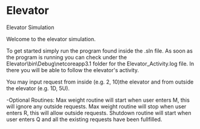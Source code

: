 # Elevator
Elevator Simulation

Welcome to the elevator simulation.

To get started simply run the program found inside the .sln file. 
As soon as the program is running you can check under the Elevator\bin\Debug\netcoreapp3.1 folder for the Elevator_Activity.log file.
In there you will be able to follow the elevator's activity. 

You may input request from inside (e.g. 2, 10)the elevator and from outside the elevator (e.g. 1D, 5U).

-Optional Routines:
Max weight routine will start when user enters M, this will ignore any outside requests. 
Max weight routine will stop when user enters R, this will allow outside requests.
Shutdown routine will start when user enters Q and all the existing requests have been fullfilled.
